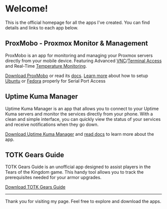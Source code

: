 # Welcome!

This is the official homepage for all the apps I've created. You can find details and links to each app below.

## ProxMobo - Proxmox Monitor & Management 

ProxMobo is an app for monitoring and managing your Proxmox servers directly from your mobile device. Featuring Advanced [VNC](https://proxmobo.app/docs/tutorial-premium/vnc)/[Terminal Access](https://proxmobo.app/docs/tutorial-premium/terminal) and Real-Time [Temperature Monitoring](https://proxmobo.app/docs/tutorial-basics/temperature).

[Download ProxMobo](https://apps.apple.com/us/app/proxmobo/id6447794447) or read its [docs](https://proxmobo.app). [Learn more](https://proxmobo.app/blog) about how to setup [Ubuntu](https://proxmobo.app/blog/set-up-serial-port-on-ubuntu) or [Fedora](https://proxmobo.app/blog/set-up-serial-port-on-fedora) properly for Serial Port Access 

## Uptime Kuma Manager 

Uptime Kuma Manager is an app that allows you to connect to your Uptime Kuma servers and monitor the services directly from your phone. With a clean and simple interface, you can quickly view the status of your services and receive notifications when they go down.

[Download Uptime Kuma Manager](https://apps.apple.com/us/app/uptime-kuma-manager/id6446004887?l=ru) and [read docs](https://www.uptimekuma.app/) to learn more about the app.

## TOTK Gears Guide 

TOTK Gears Guide is an unofficial app designed to assist players in the Tears of the Kingdom game. This handy tool allows you to track the prerequisites needed for your armor upgrades.

[Download TOTK Gears Guide](https://apps.apple.com/us/app/totk-gears-guide/id6449793363)

---

Thank you for visiting my page. Feel free to explore and download the apps. 
